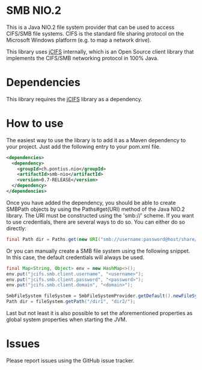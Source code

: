 # SMB NIO.2
This is a Java NIO.2 file system provider that can be used to access CIFS/SMB file systems. CIFS is the standard file sharing protocol on the Microsoft Windows platform (e.g. to map a network drive). 

This library uses [jCIFS](https://jcifs.samba.org/) internally, which is an Open Source client library that implements the CIFS/SMB networking protocol in 100% Java. 

# Dependencies
This library requires the [jCIFS](https://jcifs.samba.org/) library as a dependency.

# How to use
The easiest way to use the library is to add it as a Maven dependency to your project. Just add the following entry to your pom.xml file.

```xml
<dependencies>
  <dependency>
    <groupId>ch.pontius.nio</groupId>
    <artifactId>smb-nio</artifactId>
    <version>0.7-RELEASE</version>
  </dependency>
</dependencies>
```

Once you have added the dependency, you should be able to create SMBPath objects by using the Paths#get(URI) method of the Java NIO.2 library. The URI must be constructed using the 'smb://' scheme. If you want to use credentials, there are several ways to do so. You can either do so directly:

```java
final Path dir = Paths.get(new URI("smb://username:password@host/share/dir1/dir2"));
```

Or you can manually create a SMB file system using the following snippet. In this case, the default credentials will always be used.

```java
final Map<String, Object> env = new HashMap<>(); 
env.put("jcifs.smb.client.username", "<username>");
env.put("jcifs.smb.client.password", "<password>"); 
env.put("jcifs.smb.client.domain", "<domain>");

SmbFileSystem fileSystem = SmbFileSystemProvider.getDefault().newFileSystem(URI.create("smb://host), env);
Path dir = fileSystem.getPath("/dir1", "dir2/");
```

Last but not least it is also possible to set the aforementioned properties as global system properties when starting the JVM.

# Issues
Please report issues using the GitHub issue tracker.
